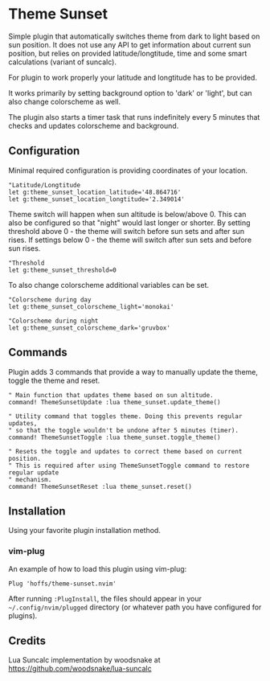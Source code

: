 # Theme Sunset

Simple plugin that automatically switches theme from dark to light based on sun position.
It does not use any API to get information about current sun position, but relies on provided
latitude/longtitude, time and some smart calculations (variant of suncalc).

For plugin to work properly your latitude and longtitude has to be provided.

It works primarily by setting background option to 'dark' or 'light', but can also change colorscheme
as well.

The plugin also starts a timer task that runs indefinitely every 5 minutes that checks and updates
colorscheme and background.

## Configuration

Minimal required configuration is providing coordinates of your location.

```VimL
"Latitude/Longtitude
let g:theme_sunset_location_latitude='48.864716'
let g:theme_sunset_location_longtitude='2.349014'
```

Theme switch will happen when sun altitude is below/above 0. This can also be configured so that
"night" would last longer or shorter. By setting threshold above 0 - the theme will switch before
sun sets and after sun rises. If settings below 0 - the theme will switch after sun sets and before
sun rises.

```VimL
"Threshold
let g:theme_sunset_threshold=0
```

To also change colorscheme additional variables can be set.

```VimL
"Colorscheme during day
let g:theme_sunset_colorscheme_light='monokai'

"Colorscheme during night
let g:theme_sunset_colorscheme_dark='gruvbox'
```

## Commands

Plugin adds 3 commands that provide a way to manually update the theme, toggle the theme and reset.

```VimL
" Main function that updates theme based on sun altitude.
command! ThemeSunsetUpdate :lua theme_sunset.update_theme()

" Utility command that toggles theme. Doing this prevents regular updates,
" so that the toggle wouldn't be undone after 5 minutes (timer).
command! ThemeSunsetToggle :lua theme_sunset.toggle_theme()

" Resets the toggle and updates to correct theme based on current position.
" This is required after using ThemeSunsetToggle command to restore regular update
" mechanism.
command! ThemeSunsetReset :lua theme_sunset.reset()
```

## Installation

Using your favorite plugin installation method.

### vim-plug

An example of how to load this plugin using vim-plug:

```VimL
Plug 'hoffs/theme-sunset.nvim'
```

After running `:PlugInstall`, the files should appear in your `~/.config/nvim/plugged` directory (or whatever path you have configured for plugins).

## Credits

Lua Suncalc implementation by woodsnake at https://github.com/woodsnake/lua-suncalc
